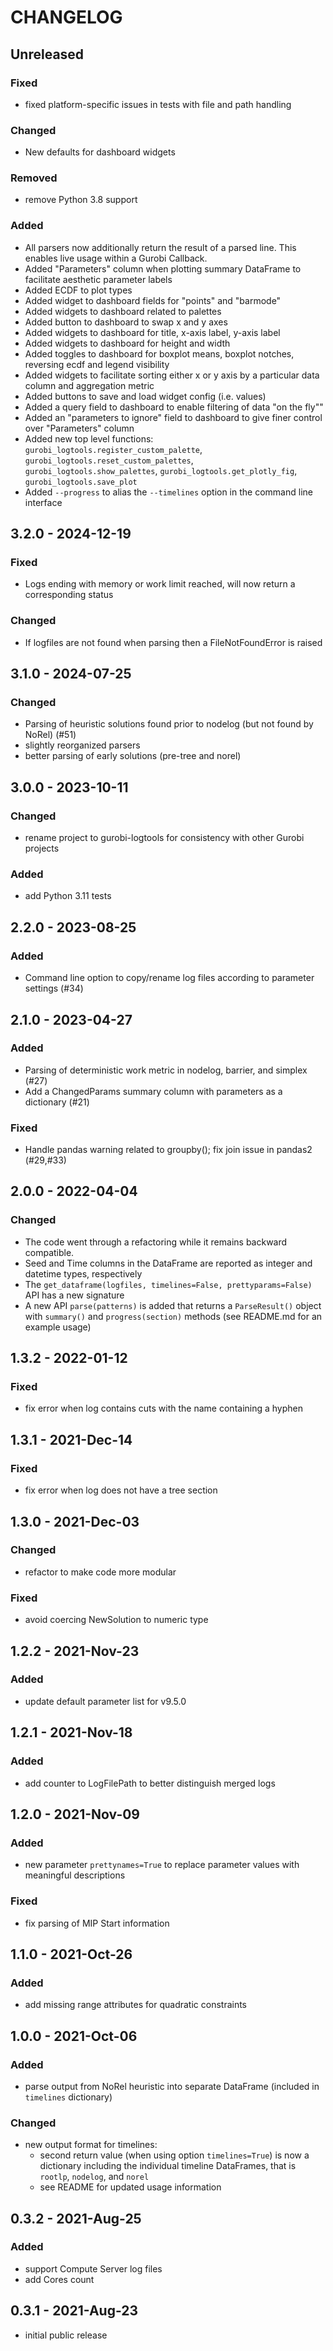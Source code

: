 # CHANGELOG
## Unreleased

### Fixed
- fixed platform-specific issues in tests with file and path handling

### Changed
- New defaults for dashboard widgets

### Removed
- remove Python 3.8 support
### Added
- All parsers now additionally return the result of a parsed line. This enables live usage within a Gurobi Callback.
- Added "Parameters" column when plotting summary DataFrame to facilitate aesthetic parameter labels
- Added ECDF to plot types
- Added widget to dashboard fields for "points" and "barmode"
- Added widgets to dashboard related to palettes
- Added button to dashboard to swap x and y axes
- Added widgets to dashboard for title, x-axis label, y-axis label
- Added widgets to dashboard for height and width
- Added toggles to dashboard for boxplot means, boxplot notches, reversing ecdf and legend visibility
- Added widgets to facilitate sorting either x or y axis by a particular data column and aggregation metric
- Added buttons to save and load widget config (i.e. values)
- Added a query field to dashboard to enable filtering of data "on the fly""
- Added an "parameters to ignore" field to dashboard to give finer control over "Parameters" column
- Added new top level functions: `gurobi_logtools.register_custom_palette`, `gurobi_logtools.reset_custom_palettes`, `gurobi_logtools.show_palettes`, `gurobi_logtools.get_plotly_fig`, `gurobi_logtools.save_plot`
- Added `--progress` to alias the `--timelines` option in the command line interface

## 3.2.0 - 2024-12-19
### Fixed
- Logs ending with memory or work limit reached, will now return a corresponding status
### Changed
- If logfiles are not found when parsing then a FileNotFoundError is raised

## 3.1.0 - 2024-07-25
### Changed
- Parsing of heuristic solutions found prior to nodelog (but not found by NoRel) (#51)
- slightly reorganized parsers
- better parsing of early solutions (pre-tree and norel)

## 3.0.0 - 2023-10-11
### Changed
- rename project to gurobi-logtools for consistency with other Gurobi projects
### Added
- add Python 3.11 tests

## 2.2.0 - 2023-08-25
### Added
- Command line option to copy/rename log files according to parameter settings (#34)

## 2.1.0 - 2023-04-27
### Added
- Parsing of deterministic work metric in nodelog, barrier, and simplex (#27)
- Add a ChangedParams summary column with parameters as a dictionary (#21)
### Fixed
- Handle pandas warning related to groupby(); fix join issue in pandas2 (#29,#33)

## 2.0.0 - 2022-04-04
### Changed
- The code went through a refactoring while it remains backward compatible.
- Seed and Time columns in the DataFrame are reported as integer and datetime types, respectively
- The `get_dataframe(logfiles, timelines=False, prettyparams=False)` API has a new signature
- A new API `parse(patterns)` is added that returns a `ParseResult()` object with `summary()` and `progress(section)` methods (see README.md for an example usage)


## 1.3.2 - 2022-01-12
### Fixed
- fix error when log contains cuts with the name containing a hyphen

## 1.3.1 - 2021-Dec-14
### Fixed
- fix error when log does not have a tree section

## 1.3.0 - 2021-Dec-03
### Changed
- refactor to make code more modular
### Fixed
- avoid coercing NewSolution to numeric type

## 1.2.2 - 2021-Nov-23
### Added
- update default parameter list for v9.5.0

## 1.2.1 - 2021-Nov-18
### Added
- add counter to LogFilePath to better distinguish merged logs

## 1.2.0 - 2021-Nov-09
### Added
- new parameter `prettynames=True` to replace parameter values with meaningful descriptions
### Fixed
- fix parsing of MIP Start information

## 1.1.0 - 2021-Oct-26
### Added
- add missing range attributes for quadratic constraints

## 1.0.0 - 2021-Oct-06
### Added
- parse output from NoRel heuristic into separate DataFrame (included in `timelines` dictionary)
### Changed
- new output format for timelines:
  - second return value (when using option `timelines=True`) is now a dictionary including the individual timeline DataFrames, that is `rootlp`, `nodelog`, and `norel`
  - see README for updated usage information

## 0.3.2 - 2021-Aug-25
### Added
- support Compute Server log files
- add Cores count

## 0.3.1 - 2021-Aug-23
- initial public release

